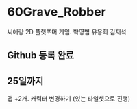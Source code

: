 # 60Grave_Robber
씨애랑 2D 플랫포머 게임. 박영범 유용희 김재석


## Github 등록 완료


## 25일까지
맵 +2개. 캐릭터 변경하기
(있는 타일셋으로 진행)
